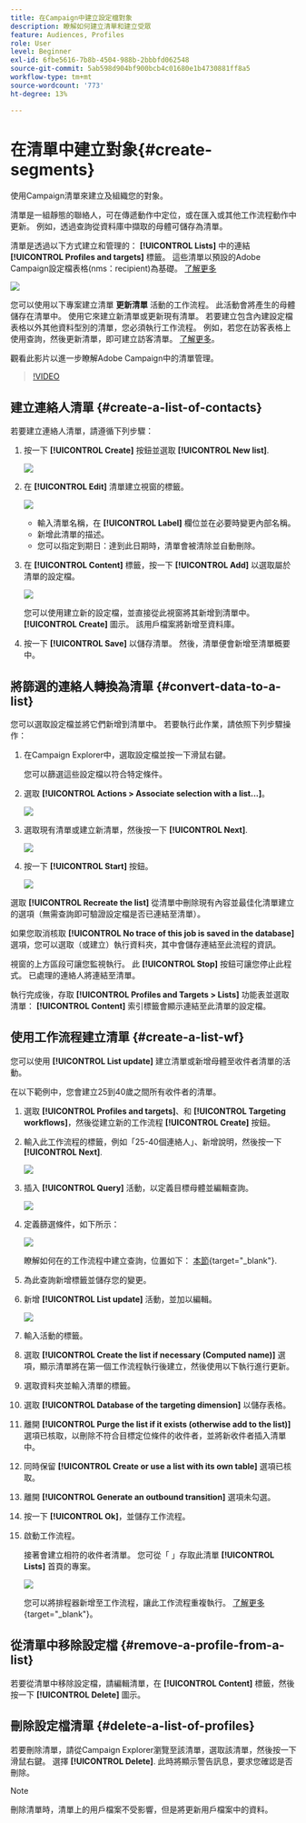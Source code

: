 ```yaml
---
title: 在Campaign中建立設定檔對象
description: 瞭解如何建立清單和建立受眾
feature: Audiences, Profiles
role: User
level: Beginner
exl-id: 6fbe5616-7b8b-4504-988b-2bbbfd062548
source-git-commit: 5ab598d904bf900bcb4c01680e1b4730881ff8a5
workflow-type: tm+mt
source-wordcount: '773'
ht-degree: 13%

---
```


# 在清單中建立對象{#create-segments}

使用Campaign清單來建立及組織您的對象。

清單是一組靜態的聯絡人，可在傳遞動作中定位，或在匯入或其他工作流程動作中更新。 例如，透過查詢從資料庫中擷取的母體可儲存為清單。

清單是透過以下方式建立和管理的： **[!UICONTROL Lists]** 中的連結 **[!UICONTROL Profiles and targets]** 標籤。 這些清單以預設的Adobe Campaign設定檔表格(nms：recipient)為基礎。 [了解更多](../dev/datamodel.md#ootb-profiles.md)

![](assets/list-dashboard.png)

您可以使用以下專案建立清單 **更新清單** 活動的工作流程。 此活動會將產生的母體儲存在清單中。 使用它來建立新清單或更新現有清單。 若要建立包含內建設定檔表格以外其他資料型別的清單，您必須執行工作流程。 例如，若您在訪客表格上使用查詢，然後更新清單，即可建立訪客清單。 [了解更多](#create-a-list-wf)。

觀看此影片以進一步瞭解Adobe Campaign中的清單管理。

>[!VIDEO](https://video.tv.adobe.com/v/334909?quality=12)


## 建立連絡人清單 {#create-a-list-of-contacts}

若要建立連絡人清單，請遵循下列步驟：

1. 按一下 **[!UICONTROL Create]** 按鈕並選取 **[!UICONTROL New list]**.

   ![](assets/new-list.png)

1. 在 **[!UICONTROL Edit]** 清單建立視窗的標籤。

   ![](assets/list-details.png)

   * 輸入清單名稱，在 **[!UICONTROL Label]** 欄位並在必要時變更內部名稱。
   * 新增此清單的描述。
   * 您可以指定到期日：達到此日期時，清單會被清除並自動刪除。


1. 在 **[!UICONTROL Content]** 標籤，按一下 **[!UICONTROL Add]** 以選取屬於清單的設定檔。

   ![](assets/add-profiles-to-a-list.png)

   您可以使用建立新的設定檔，並直接從此視窗將其新增到清單中。 **[!UICONTROL Create]** 圖示。 該用戶檔案將新增至資料庫。

1. 按一下 **[!UICONTROL Save]** 以儲存清單。 然後，清單便會新增至清單概要中。


## 將篩選的連絡人轉換為清單 {#convert-data-to-a-list}

您可以選取設定檔並將它們新增到清單中。 若要執行此作業，請依照下列步驟操作：

1. 在Campaign Explorer中，選取設定檔並按一下滑鼠右鍵。

   您可以篩選這些設定檔以符合特定條件。

1. 選取 **[!UICONTROL Actions > Associate selection with a list...]**。

   ![](assets/add-selection-to-a-list.png)

1. 選取現有清單或建立新清單，然後按一下 **[!UICONTROL Next]**.

   ![](assets/select-the-list.png)

1. 按一下 **[!UICONTROL Start]** 按鈕。

   ![](assets/record-a-list.png)

選取 **[!UICONTROL Recreate the list]** 從清單中刪除現有內容並最佳化清單建立的選項（無需查詢即可驗證設定檔是否已連結至清單）。

如果您取消核取 **[!UICONTROL No trace of this job is saved in the database]** 選項，您可以選取（或建立）執行資料夾，其中會儲存連結至此流程的資訊。

視窗的上方區段可讓您監視執行。 此 **[!UICONTROL Stop]** 按鈕可讓您停止此程式。 已處理的連絡人將連結至清單。

執行完成後，存取 **[!UICONTROL Profiles and Targets > Lists]** 功能表並選取清單： **[!UICONTROL Content]** 索引標籤會顯示連結至此清單的設定檔。


## 使用工作流程建立清單  {#create-a-list-wf}

您可以使用 **[!UICONTROL List update]** 建立清單或新增母體至收件者清單的活動。

在以下範例中，您會建立25到40歲之間所有收件者的清單。

1. 選取 **[!UICONTROL Profiles and targets]**、和 **[!UICONTROL Targeting workflows]**，然後從建立新的工作流程 **[!UICONTROL Create]** 按鈕。
1. 輸入此工作流程的標籤，例如「25-40個連絡人」、新增說明，然後按一下 **[!UICONTROL Next]**.

   ![](assets/targeting-wf-sample.png)

1. 插入 **[!UICONTROL Query]** 活動，以定義目標母體並編輯查詢。

   ![](assets/targeting-wf-edit-query.png)

1. 定義篩選條件，如下所示：

   ![](assets/targeting-wf-age-filter.png)

   瞭解如何在的工作流程中建立查詢，位置如下： [本節](https://experienceleague.adobe.com/docs/campaign/automation/workflows/wf-activities/targeting-activities/query.html){target="_blank"}.

1. 為此查詢新增標籤並儲存您的變更。
1. 新增 **[!UICONTROL List update]** 活動，並加以編輯。

   ![](assets/list-update-activity.png)

1. 輸入活動的標籤。
1. 選取 **[!UICONTROL Create the list if necessary (Computed name)]** 選項，顯示清單將在第一個工作流程執行後建立，然後使用以下執行進行更新。
1. 選取資料夾並輸入清單的標籤。
1. 選取 **[!UICONTROL Database of the targeting dimension]** 以儲存表格。
1. 離開 **[!UICONTROL Purge the list if it exists (otherwise add to the list)]** 選項已核取，以刪除不符合目標定位條件的收件者，並將新收件者插入清單中。
1. 同時保留 **[!UICONTROL Create or use a list with its own table]** 選項已核取。
1. 離開 **[!UICONTROL Generate an outbound transition]** 選項未勾選。
1. 按一下 **[!UICONTROL Ok]**，並儲存工作流程。
1. 啟動工作流程。

   接著會建立相符的收件者清單。 您可從「 」存取此清單 **[!UICONTROL Lists]** 首頁的專案。

   ![](assets/access-new-list.png)

   您可以將排程器新增至工作流程，讓此工作流程重複執行。 [了解更多](https://experienceleague.adobe.com/docs/campaign/automation/workflows/wf-activities/flow-control-activities/scheduler.html){target="_blank"}。

## 從清單中移除設定檔 {#remove-a-profile-from-a-list}

若要從清單中移除設定檔，請編輯清單，在 **[!UICONTROL Content]** 標籤，然後按一下 **[!UICONTROL Delete]** 圖示。

## 刪除設定檔清單 {#delete-a-list-of-profiles}

若要刪除清單，請從Campaign Explorer瀏覽至該清單，選取該清單，然後按一下滑鼠右鍵。 選擇 **[!UICONTROL Delete]**. 此時將顯示警告訊息，要求您確認是否刪除。

>[!NOTE]
>
>刪除清單時，清單上的用戶檔案不受影響，但是將更新用戶檔案中的資料。
